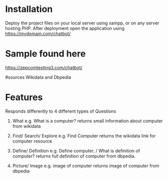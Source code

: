 # Installation
Deploy the project files on your local server using xampp, or on any server hosting PHP.
After deployment open the application using 
https://mydomain.com/chatbot/

# Sample found here
https://zepcomtesting3.com/chatbot/

#sources
Wikidata and Dbpedia

# Features
Responds differently to 4 different types of Questions
1. What 
e.g. What is a computer?
returns small information about computer from wikidata

2. Find/ Search/ Explore
e.g. Find Computer
returns the wikidata link for computer resource

3. Define/ Definition
e.g. Define computer. / What is definition of computer?
returns full definition of computer from dbpedia.

4. Picture/ Image
e.g. image of computer
returns image of computer from dbpedia
